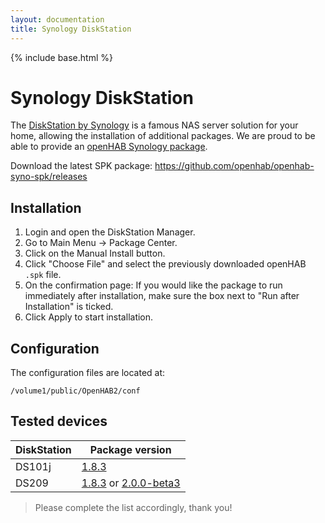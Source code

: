 ```yaml
---
layout: documentation
title: Synology DiskStation
---
```


{% include base.html %}

# Synology DiskStation

The [DiskStation by Synology](https://www.synology.com/en-us/dsm) is a famous NAS server solution for your home, allowing the installation of additional packages.
We are proud to be able to provide an [openHAB Synology package](https://github.com/openhab/openhab-syno-spk).

Download the latest SPK package:
https://github.com/openhab/openhab-syno-spk/releases

## Installation

1.  Login and open the DiskStation Manager.
2.  Go to Main Menu → Package Center.
3.  Click on the Manual Install button.
4.  Click "Choose File" and select the previously downloaded openHAB `.spk` file.
5.  On the confirmation page: If you would like the package to run immediately after installation, make sure the box next to "Run after Installation" is ticked.
6. Click Apply to start installation.

## Configuration

The configuration files are located at:

```
/volume1/public/OpenHAB2/conf
```

## Tested devices

| DiskStation | Package version |
|-------------|-----------------|
| DS101j      | [1.8.3](https://github.com/openhab/openhab-syno-spk/releases/tag/1.8.3) |
| DS209       | [1.8.3](https://github.com/openhab/openhab-syno-spk/releases/tag/1.8.3) or [2.0.0-beta3](https://github.com/openhab/openhab-syno-spk/releases/tag/2.0.0-beta3) |

> Please complete the list accordingly, thank you!
